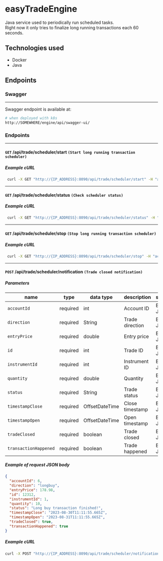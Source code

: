 # easyTradeEngine

Java service used to periodically run scheduled tasks.  
Right now it only tries to finalize long running transactions each 60 seconds.

## Technologies used

- Docker
- Java

## Endpoints

### Swagger

---

Swagger endpoint is available at:

```bash
# when deployed with k8s
http://SOMEWHERE/engine/api/swagger-ui/
```

### Endpoints

---

#### `GET` **/api/trade/scheduler/start** `(Start long running transaction scheduler)`

##### Example cURL

```bash
 curl -X GET "http://{IP_ADDRESS}:8090/api/trade/scheduler/start" -H "accept: */*"
```

---

#### `GET` **/api/trade/scheduler/status** `(Check scheduler status)`

##### Example cURL

```bash
 curl -X GET "http://{IP_ADDRESS}:8090/api/trade/scheduler/status" -H "accept: */*"
```

---

#### `GET` **/api/trade/scheduler/stop** `(Stop long running transaction scheduler)`

##### Example cURL

```bash
 curl -X GET "http://{IP_ADDRESS}:8090/api/trade/scheduler/stop" -H "accept: */*"
```

---

#### `POST` **/api/trade/scheduler/notification** `(Trade closed notification)`

##### Parameters

| name                  | type     | data type      | description     | source    |
| --------------------- | -------- | -------------- | --------------- | --------- |
| `accountId`           | required | int            | Account ID      | Body JSON |
| `direction`           | required | String         | Trade direction | Body JSON |
| `entryPrice`          | required | double         | Entry price     | Body JSON |
| `id`                  | required | int            | Trade ID        | Body JSON |
| `instrumentId`        | required | int            | Instrument ID   | Body JSON |
| `quantity`            | required | double         | Quantity        | Body JSON |
| `status`              | required | String         | Trade status    | Body JSON |
| `timestampClose`      | required | OffsetDateTime | Close timestamp | Body JSON |
| `timestampOpen`       | required | OffsetDateTime | Open timestamp  | Body JSON |
| `tradeClosed`         | required | boolean        | Trade closed    | Body JSON |
| `transactionHappened` | required | boolean        | Trade happened  | Body JSON |

##### Example of request JSON body

```json
{
  "accountId": 6,
  "direction": "longbuy",
  "entryPrice": 178.98,
  "id": 12312,
  "instrumentId": 1,
  "quantity": 10,
  "status": "Long buy transaction finished!",
  "timestampClose": "2023-08-30T11:11:55.665Z",
  "timestampOpen": "2023-08-31T11:11:55.665Z",
  "tradeClosed": true,
  "transactionHappened": true
}
```

##### Example cURL

```bash
curl -X POST "http://{IP_ADDRESS}:8090/api/trade/scheduler/notification" -H  "accept: */*" -H  "Content-Type: application/json" -d '{  "accountId": 6,  "direction": "longbuy",  "entryPrice": 178.98,  "id": 12312,  "instrumentId": 1,  "quantity": 10,  "status": "Long buy transaction finished!",  "timestampClose": "2023-08-30T11:11:55.665Z",  "timestampOpen": "2023-08-31T11:11:55.665Z",  "tradeClosed": true,  "transactionHappened": true}'
```
